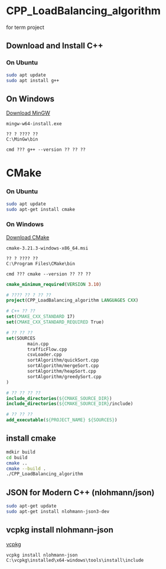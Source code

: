 # CPP_LoadBalancing_algorithm
for term project

## Download and Install C++

### On Ubuntu
```bash
sudo apt update
sudo apt install g++
```

## On Windows 
[Download MinGW](https://sourceforge.net/projects/mingw-w64/)
```text
mingw-w64-install.exe

?? ? ???? ??
C:\MinGw\bin

cmd ??? g++ --version ?? ?? ??
```


# CMake

### On Ubuntu
```bash
sudo apt update
sudo apt-get install cmake
```

### On Windows  
[Download CMake](https://cmake.org/download/)
```text
cmake-3.21.3-windows-x86_64.msi

?? ? ???? ??
C:\Program Files\CMake\bin

cmd ??? cmake --version ?? ?? ??
```


```cmake
cmake_minimum_required(VERSION 3.10)

# ???? ?? ? ?? ??
project(CPP_LoadBalancing_algorithm LANGUAGES CXX)

# C++ ?? ??
set(CMAKE_CXX_STANDARD 17)
set(CMAKE_CXX_STANDARD_REQUIRED True)

# ?? ?? ??
set(SOURCES
        main.cpp
        trafficFlow.cpp
        csvLoader.cpp
        sortAlgorithm/quickSort.cpp
        sortAlgorithm/mergeSort.cpp
        sortAlgorithm/heapSort.cpp
        sortAlgorithm/greedySort.cpp
)

# ?? ?? ?? ??
include_directories(${CMAKE_SOURCE_DIR})
include_directories(${CMAKE_SOURCE_DIR}/include)

# ?? ?? ??
add_executable(${PROJECT_NAME} ${SOURCES})
```

## install cmake
```bash
mdkir build
cd build
cmake ..
cmake --build .
./CPP_LoadBalancing_algorithm
```

## JSON for Modern C++ (nlohmann/json)
```bash
sudo apt-get update
sudo apt-get install nlohmann-json3-dev
```
## vcpkg install nlohmann-json
[vcpkg](https://github.com/microsoft/vcpkg)
```text
vcpkg install nlohmann-json
C:\vcpkg\installed\x64-windows\tools\install\include
```